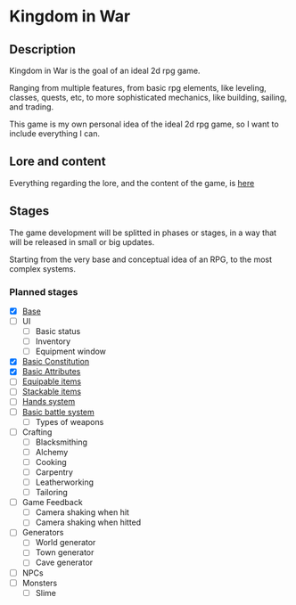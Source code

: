 # Kingdom in War

## Description

Kingdom in War is the goal of an ideal 2d rpg game.

Ranging from multiple features, from basic rpg elements, like leveling, classes, quests, etc, to more sophisticated mechanics, like building, sailing, and trading.

This game is my own personal idea of the ideal 2d rpg game, so I want to include everything I can.

## Lore and content

Everything regarding the lore, and the content of the game, is [here](./lore/index.md)

## Stages

The game development will be splitted in phases or stages, in a way that will be released in small or big updates.

Starting from the very base and conceptual idea of an RPG, to the most complex systems.

### Planned stages

- [X] [Base](./stages/base.md)
- [ ] UI
    - [ ] Basic status
    - [ ] Inventory
    - [ ] Equipment window
- [X] [Basic Constitution](./stages/basic-constitution.md)
- [X] [Basic Attributes](./stages/basic-attributes.md)
- [ ] [Equipable items](./stages/equipable-items.md)
- [ ] [Stackable items](./stages/stackable-items.md)
- [ ] [Hands system](./stages/hand-system.md)
- [ ] [Basic battle system](./stages/basic-battle-system.md)
    - [ ] Types of weapons
- [ ] Crafting
    - [ ] Blacksmithing
    - [ ] Alchemy
    - [ ] Cooking
    - [ ] Carpentry
    - [ ] Leatherworking
    - [ ] Tailoring
- [ ] Game Feedback
    - [ ] Camera shaking when hit
    - [ ] Camera shaking when hitted
- [ ] Generators
    - [ ] World generator
    - [ ] Town generator
    - [ ] Cave generator
- [ ] NPCs
- [ ] Monsters
    - [ ] Slime